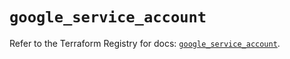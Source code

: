 # `google_service_account`

Refer to the Terraform Registry for docs: [`google_service_account`](https://registry.terraform.io/providers/hashicorp/google-beta/6.19.0/docs/resources/google_service_account).
